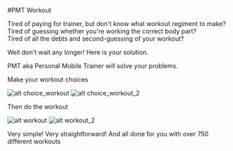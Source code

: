 #PMT Workout 

Tired of paying for trainer, but don't know what workout regiment to make?<br />
Tired of guessing whether you're working the correct body part?<br />
Tired of all the debts and second-guessing of your workout?

Well don't wait any longer! Here is your solution.

PMT aka Personal Mobile Trainer will solve your problems.

Make your workout choices 

![alt choice_workout](/read_me_images/choice_screen)
![alt choice_workout_2](/read_me_images/choice_screen_2)

Then do the workout 

![alt workout](/read_me_images/workout)
![alt workout_2](/read_me_images/workout_2)

Very simple! Very straightforward! And all done for you with over 750 different workouts
